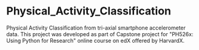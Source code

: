 # Physical_Activity_Classification
Physical Activity Classification from tri-axial smartphone accelerometer data. This project was developed as part of Capstone project for "PH526x: Using Python for Research" online course on edX offered by HarvardX.
